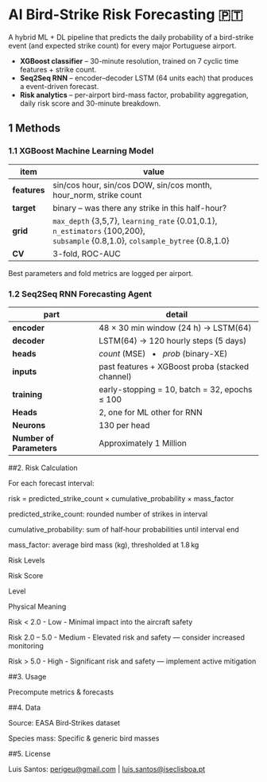 
# AI Bird-Strike Risk Forecasting  🇵🇹

A hybrid ML + DL pipeline that predicts the daily probability of a bird-strike event (and expected strike count) for every major Portuguese airport.

* **XGBoost classifier** – 30-minute resolution, trained on 7 cyclic time features + strike count.
* **Seq2Seq RNN** – encoder–decoder LSTM (64 units each) that produces a event-driven forecast.
* **Risk analytics** – per-airport bird-mass factor, probability aggregation, daily risk score and 30-minute breakdown.




## 1  Methods

### 1.1  XGBoost Machine Learning Model

| item | value |
|------|-------|
| **features** | sin/cos hour, sin/cos DOW, sin/cos month, hour\_norm, strike count |
| **target**   | binary – was there any strike in this half-hour? |
| **grid**     | `max_depth` {3,5,7}, `learning_rate` {0.01,0.1}, `n_estimators` {100,200},<br>`subsample` {0.8,1.0}, `colsample_bytree` {0.8,1.0} |
| **CV**       | 3-fold, ROC-AUC |

Best parameters and fold metrics are logged per airport.


### 1.2  Seq2Seq RNN Forecasting Agent

| part | detail |
|------|--------|
| **encoder** | 48 × 30 min window (24 h) → LSTM(64) |
| **decoder** | LSTM(64) → 120 hourly steps (5 days) |
| **heads**   | *count* (MSE) &nbsp;&nbsp;•&nbsp;&nbsp; *prob* (binary-XE) |
| **inputs**  | past features + XGBoost proba (stacked channel) |
| **training**| early-stopping = 10, batch = 32, epochs ≤ 100 |
| **Heads**| 2, one for ML other for RNN |
| **Neurons**| 130 per head |
| **Number of Parameters**| Approximately 1 Million |




##2. Risk Calculation

For each forecast interval:

risk = predicted_strike_count × cumulative_probability × mass_factor

predicted_strike_count: rounded number of strikes in interval

cumulative_probability: sum of half‑hour probabilities until interval end

mass_factor: average bird mass (kg), thresholded at 1.8 kg

Risk Levels

Risk Score

Level

Physical Meaning

Risk < 2.0 - Low - Minimal impact into the aircraft safety

Risk 2.0 – 5.0 - Medium - Elevated risk and safety — consider increased monitoring

Risk > 5.0 - High - Significant risk and safety — implement active mitigation




##3. Usage

Precompute metrics & forecasts




##4. Data

Source: EASA Bird‑Strikes dataset

Species mass: Specific & generic bird masses



##5. License

Luis Santos: perigeu@gmail.com | luis.santos@iseclisboa.pt
